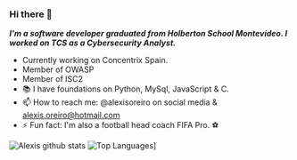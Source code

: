 ### Hi there 👋

***I'm a software developer graduated from Holberton School Montevideo. I worked on TCS as a Cybersecurity Analyst.***

-  Currently working on Concentrix Spain.
-  Member of OWASP
-  Member of ISC2
- 📚 I have foundations on Python, MySql, JavaScript & C.
- 📫 How to reach me: @alexisoreiro on social media & alexis.oreiro@hotmail.com
- ⚡ Fun fact: I'm also a football head coach FIFA Pro. ⚽



![Alexis github stats](https://github-readme-stats.vercel.app/api?username=alexoreiro&show_icons=true&theme=radical)
![Top Languages](https://github-readme-stats.vercel.app/api/top-langs/?username=alexoreiro&layout=compact)]
